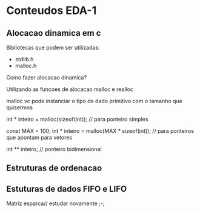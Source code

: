 # Conteudos EDA-1
## Alocacao dinamica em c



Bibliotecas que podem ser utilizadas:

+ stdlib.h
+ malloc.h

Como fazer alocacao dinamica?

Utilizando as funcoes de alocacao malloc e realloc

malloc vc pode instanciar o tipo de dado primitivo com o tamanho que quisermos

int * inteiro = malloc(sizeof(int)); // para ponteiro simples

const MAX = 100;
int * inteiro = malloc(MAX * sizeof(int)); // para ponteiros que apontam para vetores

int ** inteiro; // ponteiro bidimensional


## Estruturas de ordenacao

## Estuturas de dados FIFO e LIFO

Matriz esparca// estudar novamente ;-;
